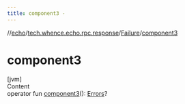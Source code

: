 ```yaml
---
title: component3 -
---
```

//[echo](../../index.md)/[tech.whence.echo.rpc.response](../index.md)/[Failure](index.md)/[component3](component3.md)



# component3  
[jvm]  
Content  
operator fun [component3](component3.md)(): [Errors](../../tech.whence.echo.validation/-errors/index.md)?  



